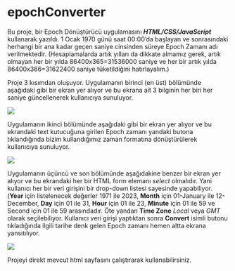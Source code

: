 # epochConverter
Bu proje, bir Epoch Dönüştürücü uygulamasını <strong><i>HTML/CSS/JavaScript</i></strong> kullanarak yazıldı. 1 Ocak 1970 günü saat 00:00’da başlayan ve sonrasındaki herhangi bir ana kadar geçen saniye cinsinden süreye Epoch Zamanı adı verilmektedir. (Hesaplamalarda artık yılları da dikkate almamız gerek, artık olmayan her bir yılda 86400x365=31536000 saniye ve her bir artık yılda 86400x366=31622400 saniye tüketildiğini hatırlayalım.)

Proje 3 kısımdan oluşuyor. Uygulamanın birinci (en üst) bölümünde aşağıdaki gibi bir ekran yer alıyor ve bu ekrana ait 3
bilginin her biri her saniye güncellenerek kullanıcıya sunuluyor.

![](https://github.com/shrgrl/epochConverter/blob/master/img1.JPG)

Uygulamanın ikinci bölümünde aşağıdaki gibi bir ekran yer alıyor ve bu ekrandaki text kutucuğuna girilen Epoch zamanı yandaki butona tıklandığında bizim kullandığımız zaman formatına dönüştürülerek kullanıcıya sunuluyor.

![](https://github.com/shrgrl/epochConverter/blob/master/img2.JPG)

Uygulamanın üçüncü ve son bölümünde aşağıdakine benzer bir ekran yer alıyor ve bu ekrandaki her bir HTML form elemanı <i>select</i> olmalıdır. Yani kullanıcı her bir veri girişini bir drop-down listesi sayesinde yapabiliyor. (<strong>Year</strong> için listelenecek değerler 1971 ile 2023, <strong>Month</strong> için 01-January ile 12-December, <strong>Day</strong> için 01 ile 31, <strong>Hour</strong> için 01 ile 23, <strong>Minute</strong> için 01 ile 59 ve Second için 01 ile 59 arasındadır. Öte yandan <strong>Time Zone</strong> <i>Local</i> veya <i>GMT</i> olarak seçilebiliyor. Kullanıcı veri girişi yaptıktan sonra <strong>Convert</strong> isimli butonu tıkladığında ilgili tarihe denk gelen Epoch zamanı hemen altta ekrana yansıtılıyor.

![](https://github.com/shrgrl/epochConverter/blob/master/img3.JPG)

Projeyi direkt mevcut html sayfasını çalıştırarak kullanabilirsiniz.
  
